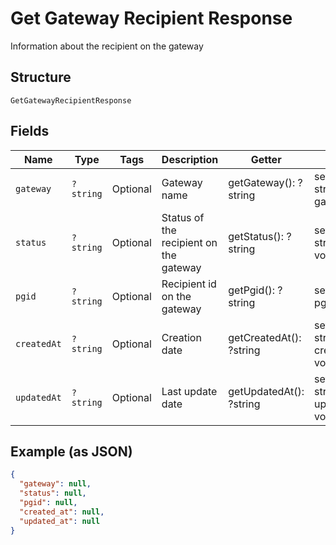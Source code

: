 
# Get Gateway Recipient Response

Information about the recipient on the gateway

## Structure

`GetGatewayRecipientResponse`

## Fields

| Name | Type | Tags | Description | Getter | Setter |
|  --- | --- | --- | --- | --- | --- |
| `gateway` | `?string` | Optional | Gateway name | getGateway(): ?string | setGateway(?string gateway): void |
| `status` | `?string` | Optional | Status of the recipient on the gateway | getStatus(): ?string | setStatus(?string status): void |
| `pgid` | `?string` | Optional | Recipient id on the gateway | getPgid(): ?string | setPgid(?string pgid): void |
| `createdAt` | `?string` | Optional | Creation date | getCreatedAt(): ?string | setCreatedAt(?string createdAt): void |
| `updatedAt` | `?string` | Optional | Last update date | getUpdatedAt(): ?string | setUpdatedAt(?string updatedAt): void |

## Example (as JSON)

```json
{
  "gateway": null,
  "status": null,
  "pgid": null,
  "created_at": null,
  "updated_at": null
}
```

